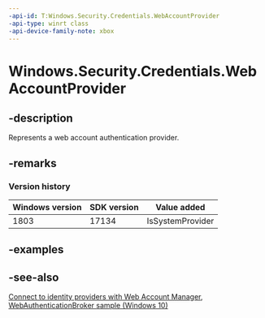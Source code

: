 ```yaml
---
-api-id: T:Windows.Security.Credentials.WebAccountProvider
-api-type: winrt class
-api-device-family-note: xbox
---
```


<!-- Class syntax.
public class WebAccountProvider : Windows.Security.Credentials.IWebAccountProvider, Windows.Security.Credentials.IWebAccountProvider2, Windows.Security.Credentials.IWebAccountProvider3
-->

# Windows.Security.Credentials.WebAccountProvider

## -description

Represents a web account authentication provider.

## -remarks

### Version history

| Windows version | SDK version | Value added |
| -- | -- | -- |
| 1803 | 17134 | IsSystemProvider |

## -examples

## -see-also

[Connect to identity providers with Web Account Manager](https://docs.microsoft.com/windows/uwp/security/web-account-manager), [WebAuthenticationBroker sample (Windows 10)](https://github.com/Microsoft/Windows-universal-samples/tree/master/Samples/WebAuthenticationBroker)
